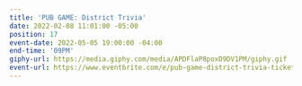 ```yaml
---
title: 'PUB GAME: District Trivia'
date: 2022-02-08 11:01:00 -05:00
position: 17
event-date: 2022-05-05 19:00:00 -04:00
end-time: '09PM'
giphy-url: https://media.giphy.com/media/APDFlaP8poxD9DV1PM/giphy.gif
event-url: https://www.eventbrite.com/e/pub-game-district-trivia-tickets-329109875497
---
```


